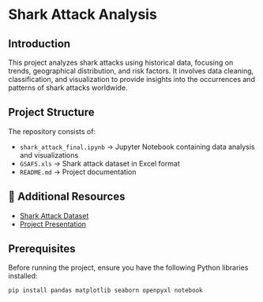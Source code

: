 # **Shark Attack Analysis** 

## **Introduction**  
This project analyzes shark attacks using historical data, focusing on trends, geographical distribution, and risk factors. It involves data cleaning, classification, and visualization to provide insights into the occurrences and patterns of shark attacks worldwide.  

## **Project Structure**  
The repository consists of:  
- `shark_attack_final.ipynb` → Jupyter Notebook containing data analysis and visualizations  
- `GSAF5.xls` → Shark attack dataset in Excel format  
- `README.md` → Project documentation  

## 🔗 Additional Resources  
- [Shark Attack Dataset](https://www.sharkattackfile.net/incidentlog.htm)  
- [Project Presentation](https://www.canva.com/design/DAGmg2G4iD8/y4GB2aJGlDhXdU-gM4aUAw/edit?utm_content=DAGmg2G4iD8&utm_campaign=designshare&utm_medium=link2&utm_source=sharebutton)  

## **Prerequisites**  
Before running the project, ensure you have the following Python libraries installed:  
```bash
pip install pandas matplotlib seaborn openpyxl notebook

